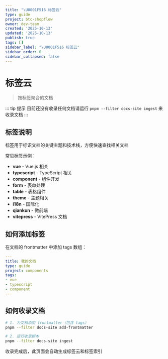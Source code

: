 ```yaml
---
title: "\U0001F516 标签云"
type: guide
project: btc-shopflow
owner: dev-team
created: '2025-10-13'
updated: '2025-10-13'
publish: true
tags: []
sidebar_label: "\U0001F516 标签云"
sidebar_order: 0
sidebar_collapsed: false
---
```

# 标签云

> 按标签聚合的文档

::: tip 提示
目前还没有收录任何文档请运行 `pnpm --filter docs-site ingest` 来收录文档
:::

## 标签说明

标签用于标识文档的关键主题和技术栈，方便快速查找相关文档

常见标签示例：
- **vue** - Vue.js 相关
- **typescript** - TypeScript 相关
- **component** - 组件开发
- **form** - 表单处理
- **table** - 表格组件
- **theme** - 主题相关
- **i18n** - 国际化
- **qiankun** - 微前端
- **vitepress** - VitePress 文档

## 如何添加标签

在文档的 frontmatter 中添加 tags 数组：

```yaml
---
title: 我的文档
type: guide
project: components
tags:
- vue
- typescript
- component
---
```

## 如何收录文档

```bash
# 1. 为文档添加 frontmatter（包含 tags）
pnpm --filter docs-site add-frontmatter

# 2. 运行收录脚本
pnpm --filter docs-site ingest
```

收录完成后，此页面会自动生成标签云和标签索引

